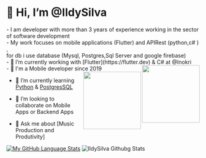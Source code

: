 


 <h1>👋 Hi, I’m @IldySilva</h1>
- I am developer with more than 3 years of experience working in the sector of software development<br> 
- My work focuses on mobile applications (Flutter) and  APIRest (python,c# ) ,<br> for db i use database (Mysql, Postgres,Sql Server and google firebase)<br>
- 🔭 I’m currently working with [Flutter](https://flutter.dev) & C# at @Inokri <br>
- 📲 I'm a Mobile developer since 2019
 <img align="right" width="150" height="150" src="https://cdn-images-1.medium.com/max/1200/1*5-aoK8IBmXve5whBQM90GA.png"> <img align="right" width="150" height="150" src="https://seeklogo.com/images/C/c-sharp-c-logo-02F17714BA-seeklogo.com.png">
 
- 🌱 I’m currently learning  [Python](https://www.python.org/) & [PostgresSQL](https://www.postgresql.org/)

- 💞️ I’m looking to collaborate on  Mobile Apps or Backend Apps

- 💬 Ask me about [Music Production and Produtivity]  

[![My GitHub Language Stats](https://github-readme-stats.vercel.app/api/top-langs/?username=ildysilva&langs_count=3&theme=tokyonight)]() ![IldySilva Githubg Stats](https://github-readme-stats.vercel.app/api?username=ildysilva&show_icons=true&theme=tokyonight) 
